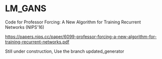 # LM_GANS

Code for Professor Forcing: A New Algorithm for Training Recurrent Networks (NIPS'16)

https://papers.nips.cc/paper/6099-professor-forcing-a-new-algorithm-for-training-recurrent-networks.pdf

Still under construction, Use the branch updated_generator
